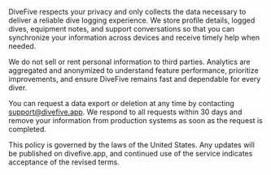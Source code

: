 DiveFive respects your privacy and only collects the data necessary to deliver a reliable dive logging experience. We store profile details, logged dives, equipment notes, and support conversations so that you can synchronize your information across devices and receive timely help when needed.

We do not sell or rent personal information to third parties. Analytics are aggregated and anonymized to understand feature performance, prioritize improvements, and ensure DiveFive remains fast and dependable for every diver.

You can request a data export or deletion at any time by contacting support@divefive.app. We respond to all requests within 30 days and remove your information from production systems as soon as the request is completed.

This policy is governed by the laws of the United States. Any updates will be published on divefive.app, and continued use of the service indicates acceptance of the revised terms.
